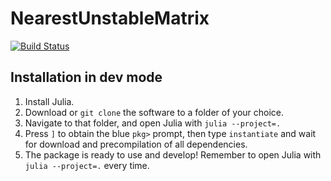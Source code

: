 # NearestUnstableMatrix

[![Build Status](https://github.com/fph/NearestUnstableMatrix/actions/workflows/CI.yml/badge.svg?branch=main)](https://github.com/fph/NearestUnstableMatrix/actions/workflows/CI.yml?query=branch%3Amain)


## Installation in dev mode

1. Install Julia.
2. Download or `git clone` the software to a folder of your choice.
3. Navigate to that folder, and open Julia with `julia --project=.`
4. Press `]` to obtain the blue `pkg>` prompt, then type `instantiate` and wait for download and precompilation of all dependencies.
5. The package is ready to use and develop! Remember to open Julia with `julia --project=.` every time.
